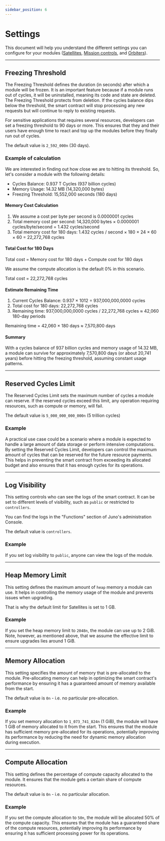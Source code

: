 ```yaml
---
sidebar_position: 6
---
```


# Settings

This document will help you understand the different settings you can configure for your modules ([Satellites], [Mission controls], and [Orbiters]).

---

## Freezing Threshold

The Freezing Threshold defines the duration (in seconds) after which a module will be frozen. It is an important feature because if a module runs out of cycles, it will be uninstalled, meaning its code and state are deleted. The Freezing Threshold protects from deletion. If the cycles balance dips below the threshold, the smart contract will stop processing any new requests but will continue to reply to existing requests.

For sensitive applications that requires several resources, developers can set a freezing threshold to 90 days or more. This ensures that they and their users have enough time to react and top up the modules before they finally run out of cycles.

The default value is `2_592_000n` (30 days).

### Example of calculation

We are interested in finding out how close we are to hitting its threshold. So, let's consider a module with the following details:

- Cycles Balance: 0.937 T Cycles (937 billion cycles)
- Memory Usage: 14.32 MB (14,320,000 bytes)
- Freezing Threshold: 15,552,000 seconds (180 days)

#### Memory Cost Calculation

1. We assume a cost per byte per second is 0.0000001 cycles
2. Total memory cost per second: 14,320,000 bytes × 0.0000001 cycles/byte/second = 1.432 cycles/second
3. Total memory cost for 180 days: 1.432 cycles / second × 180 × 24 × 60 × 60 = 22,272,768 cycles

#### Total Cost for 180 Days

Total cost = Memory cost for 180 days + Compute cost for 180 days

We assume the compute allocation is the default 0% in this scenario.

Total cost = 22,272,768 cycles

#### Estimate Remaining Time

1. Current Cycles Balance: 0.937 × 1012 = 937,000,000,0000 cycles
2. Total cost for 180 days: 22,272,768 cycles
3. Remaining time: 937,000,000,0000 cycles / 22,272,768 cycles ≈ 42,060 180-day periods

Remaining time = 42,060 × 180 days ≈ 7,570,800 days

#### Summary

With a cycles balance of 937 billion cycles and memory usage of 14.32 MB, a module can survive for approximately 7,570,800 days (or about 20,741 years) before hitting the freezing threshold, assuming constant usage patterns.

---

## Reserved Cycles Limit

The Reserved Cycles Limit sets the maximum number of cycles a module can reserve. If the reserved cycles exceed this limit, any operation requiring resources, such as compute or memory, will fail.

The default value is `5_000_000_000_000n` (5 trillion cycles)

### Example

A practical use case could be a scenario where a module is expected to handle a large amount of data storage or perform intensive computations. By setting the Reserved Cycles Limit, developers can control the maximum amount of cycles that can be reserved for the future resource payments. This helps in preventing the smart contract from exceeding its allocated budget and also ensures that it has enough cycles for its operations.

---

## Log Visibility

This setting controls who can see the logs of the smart contract. It can be set to different levels of visibility, such as `public` or restricted to `controllers`.

You can find the logs in the "Functions" section of Juno's administration Console.

The default value is `controllers`.

### Example

If you set log visibility to `public`, anyone can view the logs of the module.

---

## Heap Memory Limit

This setting defines the maximum amount of `heap` memory a module can use. It helps in controlling the memory usage of the module and prevents issues when upgrading.

That is why the default limit for Satellites is set to 1 GB.

### Example

If you set the heap memory limit to `2048n`, the module can use up to 2 GiB. Note, however, as mentioned above, that we assume the effective limit to ensure upgrades lies around 1 GiB.

---

## Memory Allocation

This setting specifies the amount of memory that is pre-allocated to the module. Pre-allocating memory can help in optimizing the smart contract's performance by ensuring it has a guaranteed amount of memory available from the start.

The default value is `0n` - i.e. no particular pre-allocation.

### Example

If you set memory allocation to `1_073_741_824n` (1 GiB), the module will have 1 GiB of memory allocated to it from the start. This ensures that the module has sufficient memory pre-allocated for its operations, potentially improving its performance by reducing the need for dynamic memory allocation during execution.

---

## Compute Allocation

This setting defines the percentage of compute capacity allocated to the module. It ensures that the module gets a certain share of compute resources.

The default value is `0n` - i.e. no particular allocation.

### Example

If you set the compute allocation to `50n`, the module will be allocated 50% of the compute capacity. This ensures that the module has a guaranteed share of the compute resources, potentially improving its performance by ensuring it has sufficient processing power for its operations.

[satellites]: ../terminology.md#satellite
[mission controls]: ../terminology.md#mission-control
[orbiters]: ../terminology.md#orbiter
